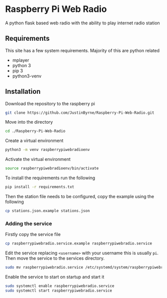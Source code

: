 # Raspberry Pi Web Radio

A python flask based web radio with the ability to play internet radio station

## Requirements

This site has a few system requirements. Majority of this are python related

* mplayer
* python 3
* pip 3
* python3-venv

## Installation

Download the repository to the raspberry pi

```bash
git clone https://github.com/JustinByrne/Raspberry-Pi-Web-Radio.git
```

Move into the directory

```bash
cd ./Raspberry-Pi-Web-Radio
```

Create a virtual environment

```bash
python3 -m venv raspberrypiwebradioenv
```

Activate the virtual environment

```bash
source raspberrypiwebradioenv/bin/activate
```

To install the requirements run the following

```bash
pip install -r requirements.txt
```

Then the station file needs to be configured, copy the example using the following

```bash
cp stations.json.example stations.json
```

### Adding the service

Firstly copy the service file

```bash
cp raspberrypiwebradio.service.example raspberrypiwebradio.service
```

Edit the service replacing `<username>` with your username this is usually `pi`. Then move the service to the services directory.

```bash
sudo mv raspberrypiwebradio.service /etc/systemd/system/raspberrypiwebradio.service
```

Enable the service to start on startup and start it

```bash
sudo systemctl enable raspberrypiwebradio.service
sudo systemctl start raspberrypiwebradio.service
```
